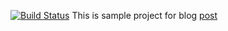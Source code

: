 [![Build Status](https://travis-ci.org/DroidsOnRoids/modeltesting.svg?branch=master)](https://travis-ci.org/DroidsOnRoids/modeltesting)
This is sample project for blog [post]( http://www.thedroidsonroids.com/blog/unit-tests-rules-annotations-resources/)